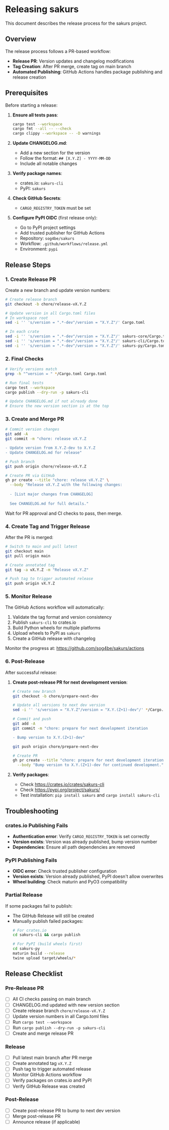 # Releasing sakurs

This document describes the release process for the sakurs project.

## Overview

The release process follows a PR-based workflow:
- **Release PR**: Version updates and changelog modifications
- **Tag Creation**: After PR merge, create tag on main branch
- **Automated Publishing**: GitHub Actions handles package publishing and release creation

## Prerequisites

Before starting a release:

1. **Ensure all tests pass**:
   ```bash
   cargo test --workspace
   cargo fmt --all -- --check
   cargo clippy --workspace -- -D warnings
   ```

2. **Update CHANGELOG.md**:
   - Add a new section for the version
   - Follow the format: `## [X.Y.Z] - YYYY-MM-DD`
   - Include all notable changes

3. **Verify package names**:
   - crates.io: `sakurs-cli`
   - PyPI: `sakurs`

4. **Check GitHub Secrets**:
   - `CARGO_REGISTRY_TOKEN` must be set

5. **Configure PyPI OIDC** (first release only):
   - Go to PyPI project settings
   - Add trusted publisher for GitHub Actions
   - Repository: `sog4be/sakurs`
   - Workflow: `.github/workflows/release.yml`
   - Environment: `pypi`

## Release Steps

### 1. Create Release PR

Create a new branch and update version numbers:
```bash
# Create release branch
git checkout -b chore/release-vX.Y.Z

# Update version in all Cargo.toml files
# In workspace root
sed -i '' 's/version = ".*-dev"/version = "X.Y.Z"/' Cargo.toml

# In each crate
sed -i '' 's/version = ".*-dev"/version = "X.Y.Z"/' sakurs-core/Cargo.toml
sed -i '' 's/version = ".*-dev"/version = "X.Y.Z"/' sakurs-cli/Cargo.toml
sed -i '' 's/version = ".*-dev"/version = "X.Y.Z"/' sakurs-py/Cargo.toml
```

### 2. Final Checks

```bash
# Verify versions match
grep -h "^version = " */Cargo.toml Cargo.toml

# Run final tests
cargo test --workspace
cargo publish --dry-run -p sakurs-cli

# Update CHANGELOG.md if not already done
# Ensure the new version section is at the top
```

### 3. Create and Merge PR

```bash
# Commit version changes
git add -A
git commit -m "chore: release vX.Y.Z

- Update version from X.Y.Z-dev to X.Y.Z
- Update CHANGELOG.md for release"

# Push branch
git push origin chore/release-vX.Y.Z

# Create PR via GitHub
gh pr create --title "chore: release vX.Y.Z" \
  --body "Release vX.Y.Z with the following changes:
  
  - [List major changes from CHANGELOG]
  
  See CHANGELOG.md for full details."
```

Wait for PR approval and CI checks to pass, then merge.

### 4. Create Tag and Trigger Release

After the PR is merged:
```bash
# Switch to main and pull latest
git checkout main
git pull origin main

# Create annotated tag
git tag -a vX.Y.Z -m "Release vX.Y.Z"

# Push tag to trigger automated release
git push origin vX.Y.Z
```

### 5. Monitor Release

The GitHub Actions workflow will automatically:
1. Validate the tag format and version consistency
2. Publish `sakurs-cli` to crates.io
3. Build Python wheels for multiple platforms
4. Upload wheels to PyPI as `sakurs`
5. Create a GitHub release with changelog

Monitor the progress at: https://github.com/sog4be/sakurs/actions

### 6. Post-Release

After successful release:

1. **Create post-release PR for next development version**:
   ```bash
   # Create new branch
   git checkout -b chore/prepare-next-dev
   
   # Update all versions to next dev version
   sed -i '' 's/version = "X.Y.Z"/version = "X.Y.(Z+1)-dev"/' */Cargo.toml Cargo.toml
   
   # Commit and push
   git add -A
   git commit -m "chore: prepare for next development iteration
   
   - Bump version to X.Y.(Z+1)-dev"
   
   git push origin chore/prepare-next-dev
   
   # Create PR
   gh pr create --title "chore: prepare for next development iteration" \
     --body "Bump version to X.Y.(Z+1)-dev for continued development."
   ```

2. **Verify packages**:
   - Check https://crates.io/crates/sakurs-cli
   - Check https://pypi.org/project/sakurs/
   - Test installation: `pip install sakurs` and `cargo install sakurs-cli`

## Troubleshooting

### crates.io Publishing Fails

- **Authentication error**: Verify `CARGO_REGISTRY_TOKEN` is set correctly
- **Version exists**: Version was already published, bump version number
- **Dependencies**: Ensure all path dependencies are removed

### PyPI Publishing Fails

- **OIDC error**: Check trusted publisher configuration
- **Version exists**: Version already published, PyPI doesn't allow overwrites
- **Wheel building**: Check maturin and PyO3 compatibility

### Partial Release

If some packages fail to publish:
- The GitHub Release will still be created
- Manually publish failed packages:
  ```bash
  # For crates.io
  cd sakurs-cli && cargo publish
  
  # For PyPI (build wheels first)
  cd sakurs-py
  maturin build --release
  twine upload target/wheels/*
  ```

## Release Checklist

### Pre-Release PR
- [ ] All CI checks passing on main branch
- [ ] CHANGELOG.md updated with new version section
- [ ] Create release branch `chore/release-vX.Y.Z`
- [ ] Update version numbers in all Cargo.toml files
- [ ] Run `cargo test --workspace`
- [ ] Run `cargo publish --dry-run -p sakurs-cli`
- [ ] Create and merge release PR

### Release
- [ ] Pull latest main branch after PR merge
- [ ] Create annotated tag `vX.Y.Z`
- [ ] Push tag to trigger automated release
- [ ] Monitor GitHub Actions workflow
- [ ] Verify packages on crates.io and PyPI
- [ ] Verify GitHub Release was created

### Post-Release
- [ ] Create post-release PR to bump to next dev version
- [ ] Merge post-release PR
- [ ] Announce release (if applicable)